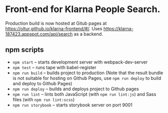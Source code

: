 # Front-end for Klarna People Search.

Production build is now hosted at Gitub pages at https://oltur.github.io/klarna-frontend/#/.
Uses https://klarna-187423.appspot.com/api/search as a backend.

## npm scripts
* `npm start` – starts development server with webpack-dev-server
* `npm test` – runs tape with babel-register
* `npm run build` – builds project to production (Note that the result bundle is not suitable for hosting on Github Pages, use `npm run deploy` to build and deploy to Github Pages)
* `npm run deploy` – builds and deploys project to Github pages
* `npm run lint` – lints both JavaScript (with `npm run lint:js`) and Sass files (with `npm run lint:scss`)
* `npm run storybook` – starts storybook server on port 9001

